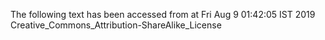 The following text has been accessed from at Fri Aug 9 01:42:05 IST 2019
Creative_Commons_Attribution-ShareAlike_License
